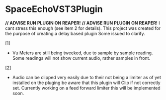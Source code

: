 # SpaceEchoVST3Plugin

**// ADVISE RUN PLUGIN ON REAPER!**
**// ADVISE RUN PLUGIN ON REAPER!**
I cant stress this enough (see item 2 for details).
This project was created for the purpose of creating a delay based plugin
Some issued to clarify.

[1]
- Vu Meters are still being tweeked, due to sample by sample reading.
  Some readings will not show current audio, rather samples in front.
  
[2]
- Audio can be clipped very easily due to their not being a limiter as of yet installed on the pluging 
  be aware that this plugin will Clip if not correctly set. Currently working on a feed forward limiter this will be implemented soon.
  

